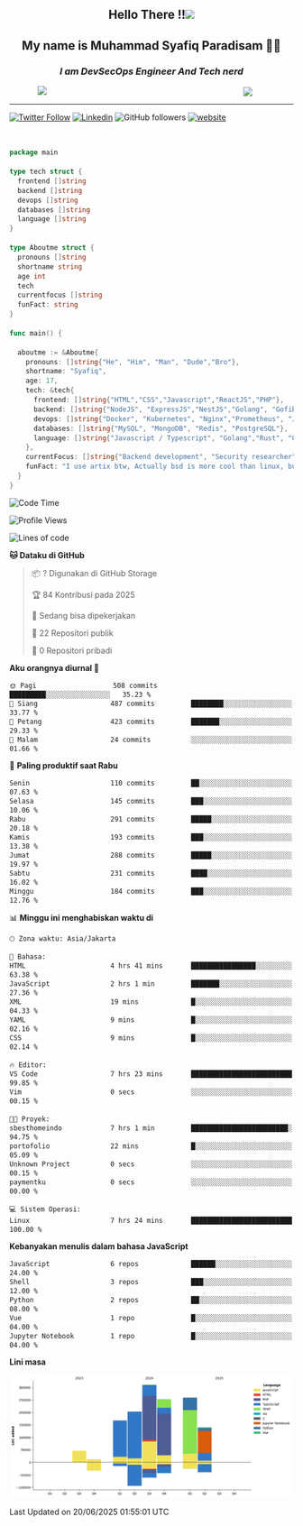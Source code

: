 <h2 align="center">

Hello There !!<img src="https://media.giphy.com/media/12oufCB0MyZ1Go/giphy.gif" width="50"></h2>

<h2 align="center">My name is Muhammad Syafiq Paradisam 👋👋</h2>

<h3 align="center"><em>I am DevSecOps Engineer And Tech nerd
</em></h3>

<img align="left" style="margin-left: 50px" src="https://static.zerochan.net/Alina.Clover.1024.4345060.webp" width="315"/>

<img align="center" style="margin-left: 50px" src="https://i.pinimg.com/736x/69/82/aa/6982aafd816ea48f48d0639c7797915c.jpg" width=250/>

<hr/>

[![Twitter Follow](https://img.shields.io/twitter/follow/misteranmol?label=Follow)](https://x.com/FikkzOutfit)
[![Linkedin](https://img.shields.io/badge/-syafiq-blue?style=square&logo=Linkedin&logoColor=white&link=https://www.linkedin.com/in/syafiq-paradisam/)](https://id.linkedin.com/in/syafiq-paradisam-b72749258)
![GitHub followers](https://img.shields.io/github/followers/syafiqparadisam?label=Follower&style=social)
[![website](https://img.shields.io/badge/Website-46a2f1.svg?&style=flat-square&logo=Google-Chrome&logoColor=white&link=https://anmolsingh.me/)](https://syafiq-paradisam.my.id)

<br/>

```go
package main

type tech struct {
  frontend []string
  backend []string
  devops []string
  databases []string
  language []string
}

type Aboutme struct {
  pronouns []string
  shortname string
  age int
  tech
  currentfocus []string
  funFact: string
}

func main() {

  aboutme := &Aboutme{
    pronouns: []string{"He", "Him", "Man", "Dude","Bro"},
    shortname: "Syafiq",
    age: 17,
    tech: &tech{
      frontend: []string{"HTML","CSS","Javascript","ReactJS","PHP"},
      backend: []string{"NodeJS", "ExpressJS","NestJS","Golang", "Gofiber", "Actixweb", "PHP", "Laravel", "Flask"},
      devops: []string{"Docker", "Kubernetes", "Nginx","Prometheus", "Jaeger", "Grafana", "Linux", "CI / CD"},
      databases: []string{"MySQL", "MongoDB", "Redis", "PostgreSQL"},
      language: []string{"Javascript / Typescript", "Golang","Rust", "C", "PHP","C++"}
    },
    currentFocus: []string{"Backend development", "Security researcher", "Blue team security","DevSecOps engineer"},
    funFact: "I use artix btw, Actually bsd is more cool than linux, but i can't use it because software issue, I am weaboo but not too much"
  }
}

```

<!--START_SECTION:waka-->
![Code Time](http://img.shields.io/badge/Code%20Time-356%20hrs%2046%20mins-blue)

![Profile Views](http://img.shields.io/badge/Profil%20dilihat-4-blue)

![Lines of code](https://img.shields.io/badge/Sejak%20Hello%20World%20aku%20telah%20menulis-1.4%20million%20baris%20kode-blue)

**🐱 Dataku di GitHub** 

> 📦 ? Digunakan di GitHub Storage 
 > 
> 🏆 84 Kontribusi pada 2025
 > 
> 💼 Sedang bisa dipekerjakan
 > 
> 📜 22 Repositori publik 
 > 
> 🔑 0 Repositori pribadi 
 > 
**Aku orangnya diurnal 🐤** 

```text
🌞 Pagi                   508 commits         █████████░░░░░░░░░░░░░░░░   35.23 % 
🌆 Siang                  487 commits         ████████░░░░░░░░░░░░░░░░░   33.77 % 
🌃 Petang                 423 commits         ███████░░░░░░░░░░░░░░░░░░   29.33 % 
🌙 Malam                  24 commits          ░░░░░░░░░░░░░░░░░░░░░░░░░   01.66 % 
```
📅 **Paling produktif saat Rabu** 

```text
Senin                    110 commits         ██░░░░░░░░░░░░░░░░░░░░░░░   07.63 % 
Selasa                   145 commits         ███░░░░░░░░░░░░░░░░░░░░░░   10.06 % 
Rabu                     291 commits         █████░░░░░░░░░░░░░░░░░░░░   20.18 % 
Kamis                    193 commits         ███░░░░░░░░░░░░░░░░░░░░░░   13.38 % 
Jumat                    288 commits         █████░░░░░░░░░░░░░░░░░░░░   19.97 % 
Sabtu                    231 commits         ████░░░░░░░░░░░░░░░░░░░░░   16.02 % 
Minggu                   184 commits         ███░░░░░░░░░░░░░░░░░░░░░░   12.76 % 
```


📊 **Minggu ini menghabiskan waktu di** 

```text
🕑︎ Zona waktu: Asia/Jakarta

💬 Bahasa: 
HTML                     4 hrs 41 mins       ████████████████░░░░░░░░░   63.38 % 
JavaScript               2 hrs 1 min         ███████░░░░░░░░░░░░░░░░░░   27.36 % 
XML                      19 mins             █░░░░░░░░░░░░░░░░░░░░░░░░   04.33 % 
YAML                     9 mins              █░░░░░░░░░░░░░░░░░░░░░░░░   02.16 % 
CSS                      9 mins              █░░░░░░░░░░░░░░░░░░░░░░░░   02.14 % 

🔥 Editor: 
VS Code                  7 hrs 23 mins       █████████████████████████   99.85 % 
Vim                      0 secs              ░░░░░░░░░░░░░░░░░░░░░░░░░   00.15 % 

🐱‍💻 Proyek: 
sbesthomeindo            7 hrs 1 min         ████████████████████████░   94.75 % 
portofolio               22 mins             █░░░░░░░░░░░░░░░░░░░░░░░░   05.09 % 
Unknown Project          0 secs              ░░░░░░░░░░░░░░░░░░░░░░░░░   00.15 % 
paymentku                0 secs              ░░░░░░░░░░░░░░░░░░░░░░░░░   00.00 % 

💻 Sistem Operasi: 
Linux                    7 hrs 24 mins       █████████████████████████   100.00 % 
```

**Kebanyakan menulis dalam bahasa JavaScript** 

```text
JavaScript               6 repos             ██████░░░░░░░░░░░░░░░░░░░   24.00 % 
Shell                    3 repos             ███░░░░░░░░░░░░░░░░░░░░░░   12.00 % 
Python                   2 repos             ██░░░░░░░░░░░░░░░░░░░░░░░   08.00 % 
Vue                      1 repo              █░░░░░░░░░░░░░░░░░░░░░░░░   04.00 % 
Jupyter Notebook         1 repo              █░░░░░░░░░░░░░░░░░░░░░░░░   04.00 % 
```



**Lini masa**

![Lines of Code chart](https://raw.githubusercontent.com/syafiqparadisam/syafiqparadisam/master/assets/bar_graph.png)


 Last Updated on 20/06/2025 01:55:01 UTC
<!--END_SECTION:waka-->
